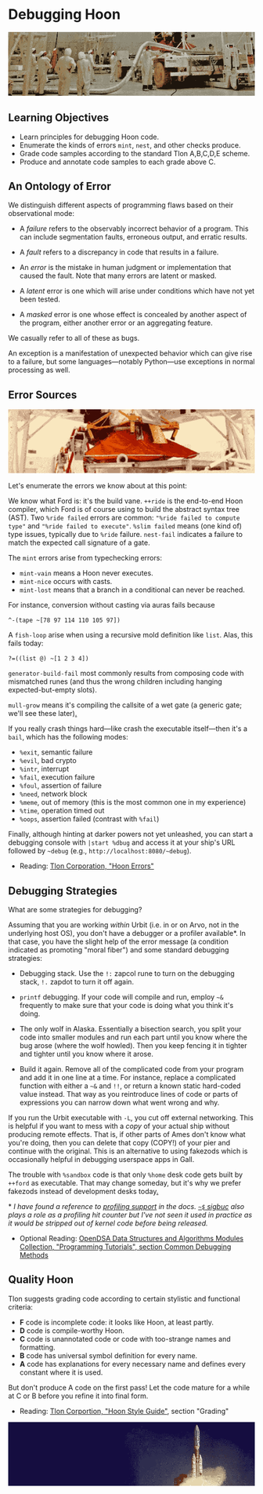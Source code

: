#   Debugging Hoon

![](../img/12-header-voyager-1.png)

##  Learning Objectives

-   Learn principles for debugging Hoon code.
-   Enumerate the kinds of errors `mint`, `nest`, and other checks produce.
-   Grade code samples according to the standard Tlon A,B,C,D,E scheme.
-   Produce and annotate code samples to each grade above C.


##  An Ontology of Error

We distinguish different aspects of programming flaws based on their observational mode:

- A _failure_ refers to the observably incorrect behavior of a program. This can include segmentation faults, erroneous output, and erratic results.

- A _fault_ refers to a discrepancy in code that results in a failure.

- An _error_ is the mistake in human judgment or implementation that caused the fault. Note that many errors are latent or masked.

- A _latent_ error is one which will arise under conditions which have not yet been tested.

- A _masked_ error is one whose effect is concealed by another aspect of the program, either another error or an aggregating feature.

We casually refer to all of these as bugs.

An exception is a manifestation of unexpected behavior which can give rise to a failure, but some languages—notably Python—use exceptions in normal processing as well.


##  Error Sources

![](../img/12-header-voyager-2.png)

Let's enumerate the errors we know about at this point:

We know what Ford is:  it's the build vane.  `++ride` is the end-to-end Hoon compiler, which Ford is of course using to build the abstract syntax tree (AST).  Two `%ride failed` errors are common:  `"%ride failed to compute type"` and `"%ride failed to execute"`.  `%slim failed` means (one kind of) type issues, typically due to `%ride` failure.  `nest-fail` indicates a failure to match the expected call signature of a gate.

The `mint` errors arise from typechecking errors:

- `mint-vain` means a Hoon never executes.
- `mint-nice` occurs with casts.
- `mint-lost` means that a branch in a conditional can never be reached.

For instance, conversion without casting via auras fails because

```hoon
^-(tape ~[78 97 114 110 105 97])
```

A `fish-loop` arise when using a recursive mold definition like `list`.  Alas, this fails today:

```hoon
?=((list @) ~[1 2 3 4])
```

`generator-build-fail` most commonly results from composing code with mismatched runes (and thus the wrong children including hanging expected-but-empty slots).

`mull-grow` means it's compiling the callsite of a wet gate (a generic gate; we'll see these later)[.](https://pbs.twimg.com/media/D6qAlTAUcAA1Wub.jpg)  <!-- egg -->

If you really crash things hard—like crash the executable itself—then it's a `bail`, which has the following modes:

- `%exit`, semantic failure
- `%evil`, bad crypto
- `%intr`, interrupt
- `%fail`, execution failure
- `%foul`, assertion of failure
- `%need`, network block
- `%meme`, out of memory (this is the most common one in my experience)
- `%time`, operation timed out
- `%oops`, assertion failed (contrast with `%fail`)

Finally, although hinting at darker powers not yet unleashed, you can start a debugging console with `|start %dbug` and access it at your ship's URL followed by `~debug` (e.g., `http://localhost:8080/~debug`).

- Reading: [Tlon Corporation, "Hoon Errors"](https://urbit.org/docs/hoon/reference/hoon-errors)


##  Debugging Strategies

What are some strategies for debugging?

Assuming that you are working _within_ Urbit (i.e. in or on Arvo, not in the underlying host OS), you don't have a debugger or a profiler available\*.  In that case, you have the slight help of the error message (a condition indicated as promoting "moral fiber") and some standard debugging strategies:

- Debugging stack.  Use the `!:` zapcol rune to turn on the debugging stack, `!.` zapdot to turn it off again.

- `printf` debugging.  If your code will compile and run, employ `~&` frequently to make sure that your code is doing what you think it's doing.

- The only wolf in Alaska.  Essentially a bisection search, you split your code into smaller modules and run each part until you know where the bug arose (where the wolf howled).  Then you keep fencing it in tighter and tighter until you know where it arose.

- Build it again.  Remove all of the complicated code from your program and add it in one line at a time.  For instance, replace a complicated function with either a `~&` and `!!`, or return a known static hard-coded value instead.  That way as you reintroduce lines of code or parts of expressions you can narrow down what went wrong and why.

If you run the Urbit executable with `-L`, you cut off external networking.  This is helpful if you want to mess with a _copy_ of your actual ship without producing remote effects.  That is, if other parts of Ames don't know what you're doing, then you can delete that copy (COPY!) of your pier and continue with the original.  This is an alternative to using fakezods which is occasionally helpful in debugging userspace apps in Gall.

The trouble with `%sandbox` code is that only `%home` desk code gets built by `++ford` as executable.  That may change someday, but it's why we prefer fakezods instead of development desks today[.](https://en.wikipedia.org/wiki/Category:Proposed_states_of_the_United_States)  <!-- egg -->

\*  _I have found a reference to [profiling support](https://urbit.org/docs/reference/library/5g/) in the docs.  [`~$` sigbuc](https://urbit.org/docs/reference/hoon-expressions/rune/sig/#sigbuc) also plays a role as a profiling hit counter but I've not seen it used in practice as it would be stripped out of kernel code before being released._

- Optional Reading: [OpenDSA Data Structures and Algorithms Modules Collection, "Programming Tutorials", section Common Debugging Methods](https://opendsa-server.cs.vt.edu/ODSA/Books/Everything/html/debugmethods.html)


##  Quality Hoon

Tlon suggests grading code according to certain stylistic and functional criteria:

- **F** code is incomplete code:  it looks like Hoon, at least partly.
- **D** code is compile-worthy Hoon.
- **C** code is unannotated code or code with too-strange names and formatting.
- **B** code has universal symbol definition for every name.
- **A** code has explanations for every necessary name and defines every constant where it is used.

But don't produce A code on the first pass!  Let the code mature for a while at C or B before you refine it into final form.

- Reading: [Tlon Corportion, "Hoon Style Guide"](https://urbit.org/docs/hoon/reference/style), section "Grading"

![](../img/12-header-voyager-3.png)
